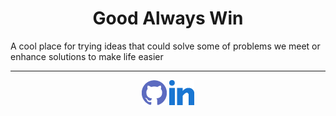 <h1 align="center">Good Always Win</h1>
A cool place for trying ideas that could solve some of problems we meet or enhance solutions to make life easier
<hr>
<p align="center">
<a href="https://github.com/omer-awwad" target="_blank"><img align="center" src="assets/icons/github.png" alt="omer-awwad" width="40" /></a>
<a href="https://linkedin.com/in/omer-ashraf-146a01202" target="_blank"><img align="center" src="assets/icons/linkedin.png" alt="omer-ashraf-146a01202" width="40" /></a>
</p>


<!--

**Here are some ideas to get you started:**

🙋‍♀️ A short introduction - what is your organization all about?
🌈 Contribution guidelines - how can the community get involved?
👩‍💻 Useful resources - where can the community find your docs? Is there anything else the community should know?
🍿 Fun facts - what does your team eat for breakfast?
🧙 Remember, you can do mighty things with the power of [Markdown](https://docs.github.com/github/writing-on-github/getting-started-with-writing-and-formatting-on-github/basic-writing-and-formatting-syntax)
-->
